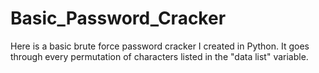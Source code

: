 # Basic_Password_Cracker
Here is a basic brute force password cracker I created in Python. It goes through every permutation of characters listed in the "data list" variable.
